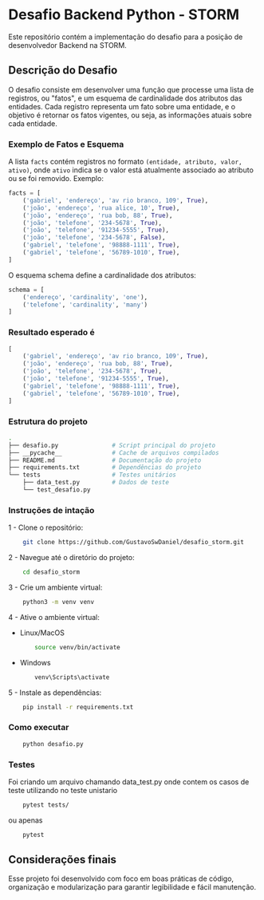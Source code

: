 # Desafio Backend Python - STORM

Este repositório contém a implementação do desafio para a posição de desenvolvedor Backend na STORM.

## Descrição do Desafio

O desafio consiste em desenvolver uma função que processe uma lista de registros, ou "fatos", e um esquema de cardinalidade dos atributos das entidades. Cada registro representa um fato sobre uma entidade, e o objetivo é retornar os fatos vigentes, ou seja, as informações atuais sobre cada entidade.

### Exemplo de Fatos e Esquema

A lista `facts` contém registros no formato `(entidade, atributo, valor, ativo)`, onde `ativo` indica se o valor está atualmente associado ao atributo ou se foi removido. Exemplo:

```python
facts = [
    ('gabriel', 'endereço', 'av rio branco, 109', True),
    ('joão', 'endereço', 'rua alice, 10', True),
    ('joão', 'endereço', 'rua bob, 88', True),
    ('joão', 'telefone', '234-5678', True),
    ('joão', 'telefone', '91234-5555', True),
    ('joão', 'telefone', '234-5678', False),
    ('gabriel', 'telefone', '98888-1111', True),
    ('gabriel', 'telefone', '56789-1010', True),
]
```

O esquema schema define a cardinalidade dos atributos:

```python
schema = [
    ('endereço', 'cardinality', 'one'),
    ('telefone', 'cardinality', 'many')
]
```

### Resultado esperado é 

```python
[
    ('gabriel', 'endereço', 'av rio branco, 109', True),
    ('joão', 'endereço', 'rua bob, 88', True),
    ('joão', 'telefone', '234-5678', True),
    ('joão', 'telefone', '91234-5555', True),
    ('gabriel', 'telefone', '98888-1111', True),
    ('gabriel', 'telefone', '56789-1010', True),
]
```

### Estrutura do projeto

```bash
.
├── desafio.py               # Script principal do projeto
├── __pycache__              # Cache de arquivos compilados
├── README.md                # Documentação do projeto
├── requirements.txt         # Dependências do projeto
└── tests                    # Testes unitários
    ├── data_test.py         # Dados de teste
    └── test_desafio.py  
```

### Instruções de intação

1 - Clone o repositório:

```bash
    git clone https://github.com/GustavoSwDaniel/desafio_storm.git
```

2 - Navegue até o diretório do projeto:

```bash
    cd desafio_storm
```

3 - Crie um ambiente virtual:
```bash
    python3 -m venv venv
```

4 - Ative o ambiente virtual:
* Linux/MacOS
    ```bash
        source venv/bin/activate
    ```
* Windows
    ```bash 
        venv\Scripts\activate
    ```
5 - Instale as dependências:
```bash
    pip install -r requirements.txt
```

### Como executar 
```bash
    python desafio.py
```

### Testes
Foi criando um arquivo chamando data_test.py onde contem os casos de teste utilizando no teste unistario

```bash
    pytest tests/
```

ou apenas
```bash
    pytest
```

## Considerações finais 

Esse projeto foi desenvolvido com foco em boas práticas de código, organização e modularização para garantir legibilidade e fácil manutenção.
